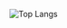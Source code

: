 ![Top Langs](https://github-readme-stats.vercel.app/api/top-langs/?username=maxr777&layout=compact&theme=radical)
